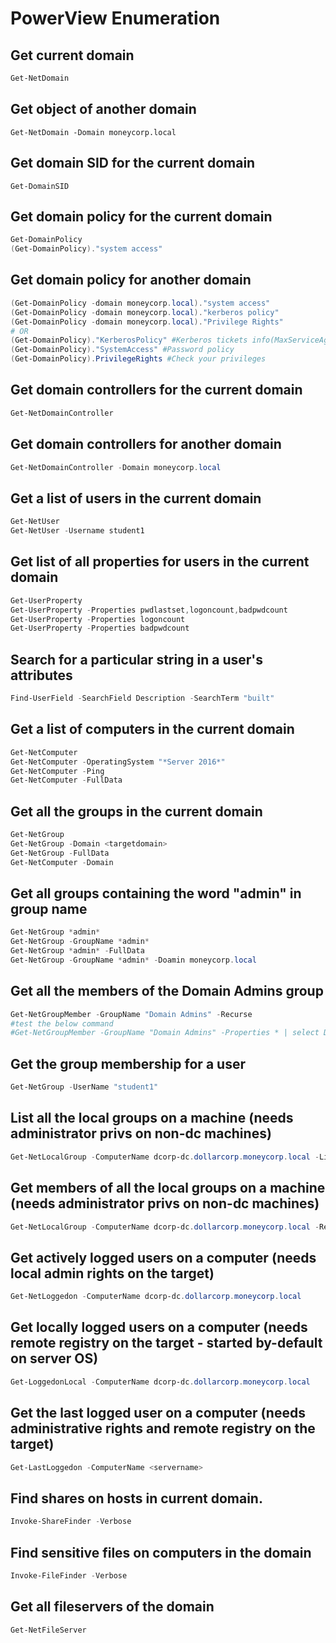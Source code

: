 # PowerView Enumeration
## Get current domain
```powershell
Get-NetDomain
```

## Get object of another domain
```poweshell
Get-NetDomain -Domain moneycorp.local
```

## Get domain SID for the current domain
```powerhshell
Get-DomainSID
```

## Get domain policy for the current domain
```powershell
Get-DomainPolicy
(Get-DomainPolicy)."system access"
```

## Get domain policy for another domain
```powershell
(Get-DomainPolicy -domain moneycorp.local)."system access"
(Get-DomainPolicy -domain moneycorp.local)."kerberos policy"
(Get-DomainPolicy -domain moneycorp.local)."Privilege Rights"
# OR
(Get-DomainPolicy)."KerberosPolicy" #Kerberos tickets info(MaxServiceAge)
(Get-DomainPolicy)."SystemAccess" #Password policy
(Get-DomainPolicy).PrivilegeRights #Check your privileges
```

## Get domain controllers for the current domain
```powershell
Get-NetDomainController
```

## Get domain controllers for another domain
```powershell
Get-NetDomainController -Domain moneycorp.local
```

## Get a list of users in the current domain
```powershell
Get-NetUser
Get-NetUser -Username student1
```

## Get list of all properties for users in the current domain
```powershell
Get-UserProperty
Get-UserProperty -Properties pwdlastset,logoncount,badpwdcount
Get-UserProperty -Properties logoncount
Get-UserProperty -Properties badpwdcount
```

## Search for a particular string in a user's attributes
```powershell
Find-UserField -SearchField Description -SearchTerm "built"
```

## Get a list of computers in the current domain
```powershell
Get-NetComputer
Get-NetComputer -OperatingSystem "*Server 2016*"
Get-NetComputer -Ping
Get-NetComputer -FullData
```


## Get all the groups in the current domain
```powershell
Get-NetGroup
Get-NetGroup -Domain <targetdomain>
Get-NetGroup -FullData
Get-NetComputer -Domain
```

## Get all groups containing the word "admin" in group name
```powershell
Get-NetGroup *admin*
Get-NetGroup -GroupName *admin*
Get-NetGroup *admin* -FullData
Get-NetGroup -GroupName *admin* -Doamin moneycorp.local
```

## Get all the members of the Domain Admins group
```powershell
Get-NetGroupMember -GroupName "Domain Admins" -Recurse
#test the below command
#Get-NetGroupMember -GroupName "Domain Admins" -Properties * | select DistinguishedName,GroupCategory,GroupScope,Name,Members
```


## Get the group membership for a user
```powershell
Get-NetGroup -UserName "student1"
```

## List all the local groups on a machine (needs administrator privs on non-dc machines) 
```powershell
Get-NetLocalGroup -ComputerName dcorp-dc.dollarcorp.moneycorp.local -ListGroups
```

## Get members of all the local groups on a machine (needs administrator privs on non-dc machines)
```powershell
Get-NetLocalGroup -ComputerName dcorp-dc.dollarcorp.moneycorp.local -Recurse
```

## Get actively logged users on a computer (needs local admin rights on the target)
```powershell
Get-NetLoggedon -ComputerName dcorp-dc.dollarcorp.moneycorp.local 
```

## Get locally logged users on a computer (needs remote registry on the target - started by-default on server OS)
```powershell
Get-LoggedonLocal -ComputerName dcorp-dc.dollarcorp.moneycorp.local 
```
 
## Get the last logged user on a computer (needs administrative rights and remote registry on the target)
```powershell
Get-LastLoggedon -ComputerName <servername>
```

## Find shares on hosts in current domain.
```powershell
Invoke-ShareFinder -Verbose
```

## Find sensitive files on computers in the domain
```powershell
Invoke-FileFinder -Verbose
```

## Get all fileservers of the domain
```powershell
Get-NetFileServer
```